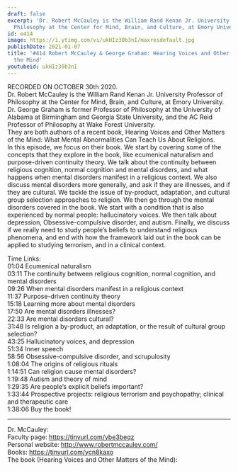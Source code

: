 ```yaml
---
draft: false
excerpt: 'Dr. Robert McCauley is the William Rand Kenan Jr. University Professor of
  Philosophy at the Center for Mind, Brain, and Culture, at Emory University.   '
id: e414
image: https://i.ytimg.com/vi/ukHIz30b3nI/maxresdefault.jpg
publishDate: 2021-01-07
title: '#414 Robert McCauley & George Graham: Hearing Voices and Other Matters of
  the Mind'
youtubeid: ukHIz30b3nI
---
```

RECORDED ON OCTOBER 30th 2020.  
Dr. Robert McCauley is the William Rand Kenan Jr. University Professor of Philosophy at the Center for Mind, Brain, and Culture, at Emory University.   
Dr. George Graham is former Professor of Philosophy at the University of Alabama at Birmingham and Georgia State University, and the AC Reid Professor of Philosophy at Wake Forest University.  
They are both authors of a recent book, Hearing Voices and Other Matters of the Mind: What Mental Abnormalities Can Teach Us About Religions.  
In this episode, we focus on their book. We start by covering some of the concepts that they explore in the book, like ecumenical naturalism and purpose-driven continuity theory. We talk about the continuity between religious cognition, normal cognition and mental disorders, and what happens when mental disorders manifest in a religious context. We also discuss mental disorders more generally, and ask if they are illnesses, and if they are cultural. We tackle the issue of by-product, adaptation, and cultural group selection approaches to religion. We then go through the mental disorders covered in the book. We start with a condition that is also experienced by normal people: hallucinatory voices. We then talk about depression, Obsessive-compulsive disorder, and autism. Finally, we discuss if we really need to study people’s beliefs to understand religious phenomena, and end with how the framework laid out in the book can be applied to studying terrorism, and in a clinical context.

Time Links:  
01:04  Ecumenical naturalism  
03:11  The continuity between religious cognition, normal cognition, and mental disorders  
09:26  When mental disorders manifest in a religious context  
11:37  Purpose-driven continuity theory  
15:18  Learning more about mental disorders  
17:50  Are mental disorders illnesses?  
22:33  Are mental disorders cultural?  
31:48  Is religion a by-product, an adaptation, or the result of cultural group selection?  
43:25  Hallucinatory voices, and depression  
51:34  Inner speech  
58:56  Obsessive-compulsive disorder, and scrupulosity  
1:08:04  The origins of religious rituals  
1:14:51  Can religion cause mental disorders?  
1:19:48  Autism and theory of mind  
1:29:35  Are people’s explicit beliefs important?  
1:33:44  Prospective projects: religious terrorism and psychopathy; clinical and therapeutic care  
1:38:06  Buy the book!

---

Dr. McCauley:  
Faculty page: https://tinyurl.com/ybe3beqz  
Personal website: http://www.robertmccauley.com/  
Books: https://tinyurl.com/ycn8kaxo  
The book (Hearing Voices and Other Matters of the Mind): 
